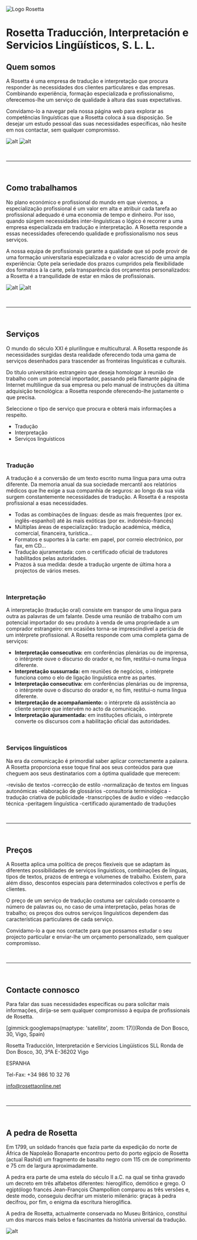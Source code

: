 ![Logo Rosetta](img/rosetta_color.png "Logo Rosetta")

# Rosetta Traducción, Interpretación e Servicios Lingüísticos, S. L. L.

## Quem somos

A Rosetta é uma empresa de tradução e interpretação que procura responder às necessidades dos clientes particulares e das empresas. Combinando experiência, formação especializada e profissionalismo, oferecemos-lhe um serviço de qualidade à altura das suas expectativas.

Convidamo-lo a navegar pela nossa página web para explorar as competências linguísticas que a Rosetta coloca à sua disposição. Se desejar um estudo pessoal das suas necessidades específicas, não hesite em nos contactar, sem qualquer compromisso.

![alt](img/rosetta_oficinas_1.jpg "Oficinas de Rosetta") ![alt](img/rosetta_oficinas_2.jpg "Oficinas de Rosetta")

<br>

-----

<br>

## Como trabalhamos

No plano económico e profissional do mundo em que vivemos, a especialização profissional é um valor em alta e atribuir cada tarefa ao profissional adequado é uma economia de tempo e dinheiro. Por isso, quando súrgem necessidades inter-linguísticas o lógico é recorrer a uma empresa especializada em tradução e interpretação. A Rosetta responde a essas necessidades oferecendo qualidade e profissionalismo nos seus serviços.

A nossa equipa de profissionais garante a qualidade que só pode provir de uma formação universitaria especializada e o valor acrescido de uma ampla experiência: Opte pela seriedade dos prazos cumpridos pela flexibilidade dos formatos à la carte, pela transparência dos orçamentos personalizados: a Rosetta é a tranquilidade de estar en mãos de profissionais.

![alt](img/rosetta_oficinas_3.jpg "Oficinas de Rosetta") ![alt](img/rosetta_oficinas_4.jpg "Oficinas de Rosetta")

<br>

-----

<br>

## Serviços

O mundo do século XXI é plurilingue e multicultural. A Rosetta responde ás necessidades surgidas desta realidade oferecendo toda uma gama de serviços desenhados para trascender as fronteiras linguísticas e culturais.

Do título universitário estrangeiro que deseja homologar à reunião de trabalho com um potencial importador, passando pela flamante página de Internet multilingue da sua empresa ou pelo manual de instruções da última adquisição tecnológica: a Rosetta responde oferecendo-lhe justamente o que precisa.

Seleccione o tipo de serviço que procura e obterá mais informações a respeito.

- Tradução
- Interpretação
- Serviços linguísticos

<br>

### Tradução

A tradução é a conversão de um texto escrito numa língua para uma outra diferente. Da memoria anual da sua sociedade mercantil aos relatórios médicos que lhe exige a sua companhia de seguros: ao longo da sua vida surgem constantemente necessidades de tradução. A Rosetta é a resposta profissional a esas necessidades.

- Todas as combinações de línguas: desde as mais frequentes (por ex. inglês-espanhol) até às mais exóticas (por ex. indonésio-francés)
- Múltiplas áreas de especialização: tradução académica, médica, comercial, financeira, turística...
- Formatos e suportes à la carte: em papel, por correio electrónico, por fax, em CD...
- Tradução ajuramentada: com o certificado oficial de tradutores habilitados pelas autoridades.
- Prazos à sua medida: desde a tradução urgente de última hora a projectos de vários meses.
<br>

### Interpretação

A interpretação (tradução oral) consiste em transpor de uma língua para outra as palavras de um falante. Desde uma reunião de trabalho com um potencial importador do seu produto à venda de uma propriedade a um comprador estrangeiro: em ocasiões torna-se imprescindível a perícia de um intérprete profissional. A Rosetta responde com uma completa gama de serviços:

- **Interpretação consecutiva:** em conferências plenárias ou de imprensa, o intérprete ouve o discurso do orador e, no fim, restitui-o numa lingua diferente.
- **Interpretação sussurrada:** em reuniões de negócios, o intérprete funciona como o elo de ligação linguística entre as partes.
- **Interpretação consecutiva:** em conferências plenárias ou de imprensa, o intérprete ouve o discurso do orador e, no fim, restitui-o numa lingua diferente.
- **Interpretação de acompañamiento:** o intérprete dá assistência ao cliente sempre que intervém no acto da comunicação.
- **Interpretação ajuramentada:** em instituções oficiais, o intérprete converte os discursos com a habilitação oficial das autoridades.

<br>

### Serviços linguísticos

Na era da comunicação é primordial saber aplicar correctamente a palavra. A Rosetta proporciona esse toque final aos seus conteúdos para que cheguem aos seus destinatarios com a óptima qualidade que merecem:

-revisão de textos
-correcção de estilo
-normalização de textos em linguas autonómicas
-elaboração de glossários
-consultoria terminológica
-tradução criativa de publicidade
-transcripções de áudio e vídeo
-redacção técnica
-peritagem linguística
-certificado ajuramentado de traduções

<br>

-----

<br>

## Preços

A Rosetta aplica uma política de preços flexíveis que se adaptam às diferentes possibilidades de serviços linguisticos, combinações de línguas, tipos de textos, prazos de entrega e volumenes de trabalho. Existem, para além disso, descontos especiais para determinados colectivos e perfis de clientes.

O preço de um serviço de tradução costuma ser calculado consoante o número de palavras ou, no caso de uma interpretação, pelas horas de trabalho; os preços dos outros serviços linguísticos dependem das características particulares de cada serviço.

Convidamo-lo a que nos contacte para que possamos estudar o seu projecto particular e enviar-lhe um orçamento personalizado, sem qualquer compromisso.

<br>

-----

<br>

## Contacte connosco

Para falar das suas necessidades especificas ou para solicitar mais informações, dirija-se sem qualquer compromisso à equipa de profissionais de Rosetta.

[gimmick:googlemaps(maptype: 'satellite', zoom: 17)](Ronda de Don Bosco, 30, Vigo, Spain)

Rosetta Traducción, Interpretación e Servicios Lingüísticos SLL
Ronda de Don Bosco, 30, 3ºA
E-36202 Vigo

ESPANHA

Tel-Fax: +34 986 10 32 76

[info@rosettaonline.net](mailto:info@rosettaonline.net)

<br>

-----

<br>

## A pedra de Rosetta

Em 1799, un soldado francés que fazia parte da expedição do norte de África de Napoleão Bonaparte encontrou perto do porto egípcio de Rosetta (actual Rashid) um fragmento de basalto negro com 115 cm de comprimento e 75 cm de largura aproximadamente.

A pedra era parte de uma estela do século II a.C. na qual se tinha gravado um decreto em três alfabetos diferentes: hieroglífico, demótico e grego. O egiptólogo francés Jean-François Champollion comparou as três versões e, deste modo, conseguiu decifrar um misterio milenário: graças à pedra decifrou, por fim, o enigma da escritura hieroglífica.

A pedra de Rosetta, actualmente conservada no Museu Británico, constitui um dos marcos mais belos e fascinantes da história universal da tradução.

![alt](img/rosetta.jpg "La piedra de Rosetta")

